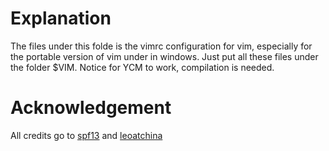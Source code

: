 # Explanation

The files under this folde is the vimrc configuration for vim, especially for the portable version of vim under in windows.
Just put all these files under the folder $VIM.
Notice for YCM to work, compilation is needed. 

# Acknowledgement
All credits go to [spf13](https://github.com/spf13/spf13-vim) and [leoatchina](https://github.com/leoatchina/leoatchina-vim)
